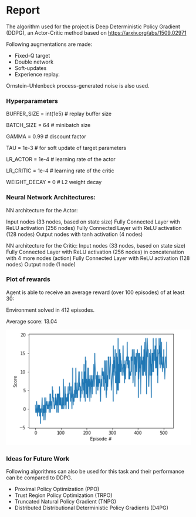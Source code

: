 # Report

The algorithm used for the project is Deep Deterministic Policy Gradient (DDPG), an Actor-Critic method based on https://arxiv.org/abs/1509.02971 

Following augmentations are made:

- Fixed-Q target
- Double network
- Soft-updates
- Experience replay. 

Ornstein–Uhlenbeck process-generated noise is also used.

### Hyperparameters

BUFFER_SIZE = int(1e5)  # replay buffer size

BATCH_SIZE = 64        # minibatch size

GAMMA = 0.99            # discount factor

TAU = 1e-3              # for soft update of target parameters

LR_ACTOR = 1e-4         # learning rate of the actor 

LR_CRITIC = 1e-4        # learning rate of the critic

WEIGHT_DECAY = 0        # L2 weight decay

### Neural Network Architectures:

NN architecture for the Actor:

Input nodes (33 nodes, based on state size)
Fully Connected Layer with ReLU activation (256 nodes)
Fully Connected Layer with ReLU activation (128 nodes)
Output nodes with tanh activation (4 nodes)

NN architecture for the Critic:
Input nodes (33 nodes, based on state size)
Fully Connected Layer with ReLU activation (256 nodes) in concatenation with 4 more nodes (action)
Fully Connected Layer with ReLU activation (128 nodes)
Output node (1 node)


### Plot of rewards

Agent is able to receive an average reward (over 100 episodes) of at least 30:

Environment solved in 412 episodes. 

Average score: 13.04

![alt text](https://github.com/AlperTekeli/udacity-drl-navigation/blob/main/score.png)

### Ideas for Future Work

Following algorithms can also be used for this task and their performance can be compared to DDPG. 

- Proximal Policy Optimization (PPO)
- Trust Region Policy Optimization (TRPO)
- Truncated Natural Policy Gradient (TNPG)
- Distributed Distributional Deterministic Policy Gradients (D4PG) 
